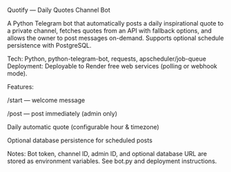 Quotify — Daily Quotes Channel Bot

A Python Telegram bot that automatically posts a daily inspirational quote to a private channel, fetches quotes from an API with fallback options, and allows the owner to post messages on-demand. Supports optional schedule persistence with PostgreSQL.

Tech: Python, python-telegram-bot, requests, apscheduler/job-queue
Deployment: Deployable to Render free web services (polling or webhook mode).

Features:

/start — welcome message

/post — post immediately (admin only)

Daily automatic quote (configurable hour & timezone)

Optional database persistence for scheduled posts

Notes: Bot token, channel ID, admin ID, and optional database URL are stored as environment variables. See bot.py and deployment instructions.
